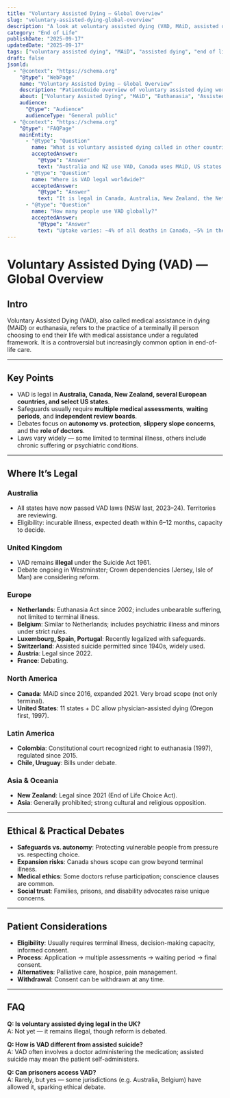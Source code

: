 ```yaml
---
title: "Voluntary Assisted Dying — Global Overview"
slug: "voluntary-assisted-dying-global-overview"
description: "A look at voluntary assisted dying (VAD, MAiD, assisted dying, euthanasia) laws around the world, including Canada, Europe, the US, and Australia."
category: "End of Life"
publishDate: "2025-09-17"
updatedDate: "2025-09-17"
tags: ["voluntary assisted dying", "MAiD", "assisted dying", "end of life", "global"]
draft: false
jsonld:
  - "@context": "https://schema.org"
    "@type": "WebPage"
    name: "Voluntary Assisted Dying — Global Overview"
    description: "PatientGuide overview of voluntary assisted dying worldwide, with notes on terminology, laws, and uptake in different regions."
    about: ["Voluntary Assisted Dying", "MAiD", "Euthanasia", "Assisted Dying"]
    audience:
      "@type": "Audience"
      audienceType: "General public"
  - "@context": "https://schema.org"
    "@type": "FAQPage"
    mainEntity:
      - "@type": "Question"
        name: "What is voluntary assisted dying called in other countries?"
        acceptedAnswer:
          "@type": "Answer"
          text: "Australia and NZ use VAD, Canada uses MAiD, US states use terms like Death with Dignity or assisted dying, and Europe uses euthanasia or assisted suicide depending on the country."
      - "@type": "Question"
        name: "Where is VAD legal worldwide?"
        acceptedAnswer:
          "@type": "Answer"
          text: "It is legal in Canada, Australia, New Zealand, the Netherlands, Belgium, Luxembourg, Spain, Colombia, Switzerland (assisted suicide), and select US states."
      - "@type": "Question"
        name: "How many people use VAD globally?"
        acceptedAnswer:
          "@type": "Answer"
          text: "Uptake varies: ~4% of all deaths in Canada, ~5% in the Netherlands, hundreds annually in NZ, and smaller numbers in US states where legal."
---
```



# Voluntary Assisted Dying (VAD) — Global Overview

## Intro
Voluntary Assisted Dying (VAD), also called medical assistance in dying (MAiD) or euthanasia, refers to the practice of a terminally ill person choosing to end their life with medical assistance under a regulated framework. It is a controversial but increasingly common option in end-of-life care.

---

## Key Points
- VAD is legal in **Australia, Canada, New Zealand, several European countries, and select US states**.  
- Safeguards usually require **multiple medical assessments**, **waiting periods**, and **independent review boards**.  
- Debates focus on **autonomy vs. protection**, **slippery slope concerns**, and the **role of doctors**.  
- Laws vary widely — some limited to terminal illness, others include chronic suffering or psychiatric conditions.  

---

## Where It’s Legal

### Australia
- All states have now passed VAD laws (NSW last, 2023–24). Territories are reviewing.  
- Eligibility: incurable illness, expected death within 6–12 months, capacity to decide.  

### United Kingdom
- VAD remains **illegal** under the Suicide Act 1961.  
- Debate ongoing in Westminster; Crown dependencies (Jersey, Isle of Man) are considering reform.  

### Europe
- **Netherlands**: Euthanasia Act since 2002; includes unbearable suffering, not limited to terminal illness.  
- **Belgium**: Similar to Netherlands; includes psychiatric illness and minors under strict rules.  
- **Luxembourg, Spain, Portugal**: Recently legalized with safeguards.  
- **Switzerland**: Assisted suicide permitted since 1940s, widely used.  
- **Austria**: Legal since 2022.  
- **France**: Debating.  

### North America
- **Canada**: MAiD since 2016, expanded 2021. Very broad scope (not only terminal).  
- **United States**: 11 states + DC allow physician-assisted dying (Oregon first, 1997).  

### Latin America
- **Colombia**: Constitutional court recognized right to euthanasia (1997), regulated since 2015.  
- **Chile, Uruguay**: Bills under debate.  

### Asia & Oceania
- **New Zealand**: Legal since 2021 (End of Life Choice Act).  
- **Asia**: Generally prohibited; strong cultural and religious opposition.  

---

## Ethical & Practical Debates
- **Safeguards vs. autonomy**: Protecting vulnerable people from pressure vs. respecting choice.  
- **Expansion risks**: Canada shows scope can grow beyond terminal illness.  
- **Medical ethics**: Some doctors refuse participation; conscience clauses are common.  
- **Social trust**: Families, prisons, and disability advocates raise unique concerns.  

---

## Patient Considerations
- **Eligibility**: Usually requires terminal illness, decision-making capacity, informed consent.  
- **Process**: Application → multiple assessments → waiting period → final consent.  
- **Alternatives**: Palliative care, hospice, pain management.  
- **Withdrawal**: Consent can be withdrawn at any time.  

---

## FAQ
**Q: Is voluntary assisted dying legal in the UK?**  
A: Not yet — it remains illegal, though reform is debated.  

**Q: How is VAD different from assisted suicide?**  
A: VAD often involves a doctor administering the medication; assisted suicide may mean the patient self-administers.  

**Q: Can prisoners access VAD?**  
A: Rarely, but yes — some jurisdictions (e.g. Australia, Belgium) have allowed it, sparking ethical debate.  
